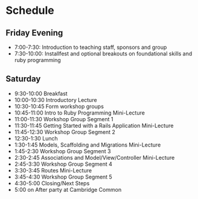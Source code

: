 
# Schedule

## Friday Evening

* 7:00-7:30:    Introduction to teaching staff, sponsors and group
* 7:30-10:00:  Installfest and optional breakouts on foundational skills and ruby programming

## Saturday

* 9:30-10:00    Breakfast
* 10:00-10:30  Introductory Lecture
* 10:30-10:45  Form workshop groups
* 10:45-11:00  Intro to Ruby Programming Mini-Lecture
* 11:00-11:30  Workshop Group Segment 1
* 11:30-11:45  Getting Started with a Rails Application Mini-Lecture
* 11:45-12:30  Workshop Group Segment 2
* 12:30-1:30    Lunch
* 1:30-1:45      Models, Scaffolding and Migrations Mini-Lecture
* 1:45-2:30      Workshop Group Segment 3
* 2:30-2:45      Associations and Model/View/Controller Mini-Lecture
* 2:45-3:30      Workshop Group Segment 4
* 3:30-3:45      Routes Mini-Lecture
* 3:45-4:30      Workshop Group Segment 5
* 4:30-5:00      Closing/Next Steps
* 5:00 on         After party at Cambridge Common
